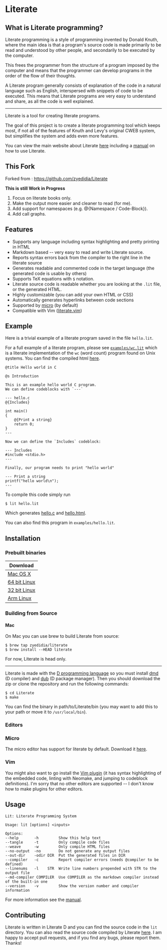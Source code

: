 # Literate

## What is Literate programming?

Literate programming is a style of programming invented by Donald Knuth, where the main idea is that a program's source code is made primarily to be read and understood by other people, and secondarily to be executed by the computer.

This frees the programmer from the structure of a program imposed by the computer and means that the programmer can develop programs in the order of the flow of their thoughts.

A Literate program generally consists of explanation of the code in a natural language such as English, interspersed with snippets of code to be executed. This means that Literate programs are very easy to understand and share, as all the code is well explained.

---

Literate is a tool for creating literate programs.

The goal of this project is to create a literate programming tool which keeps most, if not all of the features of Knuth and Levy's original CWEB system, but simplifies the system and adds even more features.

You can view the main website about Literate [here](https://zyedidia.github.io/literate) including a [manual](https://zyedidia.github.io/literate/manual.html) on how to use Literate.

## This Fork

Forked from : https://github.com/zyedidia/Literate

**This is still Work in Progress**

1. Focus on literate books only.
2. Make the output more easier and cleaner to read (for me).
3. Add support for namespaces (e.g. @{Namespace / Code-Block}). 
4. Add call graphs.

## Features

* Supports any language including syntax highlighting and pretty printing in HTML
* Markdown based -- very easy to read and write Literate source.
* Reports syntax errors back from the compiler to the right line in the literate source
* Generates readable and commented code in the target language (the generated code is usable by others)
* Supports TeX equations with `$` notation.
* Literate source code is readable whether you are looking at the `.lit` file, or the generated HTML.
* Highly customizable (you can add your own HTML or CSS)
* Automatically generates hyperlinks between code sections
* Supported by [micro](https://github.com/zyedidia/micro) (by default)
* Compatible with Vim ([literate.vim](https://github.com/zyedidia/literate.vim))

## Example

Here is a trivial example of a literate program saved in the file `hello.lit`.

For a full example of a literate program, please see [`examples/wc.lit`](https://github.com/arun-babu/Literate/blob/master/examples/wc.lit) which
is a literate implementation of the `wc` (word count) program found on Unix systems.
You can find the compiled html [here](https://arun-babu.github.io/literate/examples/wc.html).

```
@title Hello world in C

@s Introduction

This is an example hello world C program.
We can define codeblocks with `---`

--- hello.c
@{Includes}

int main()
{
    @{Print a string}
    return 0;
}
---

Now we can define the `Includes` codeblock:

--- Includes
#include <stdio.h>
---

Finally, our program needs to print "hello world"

--- Print a string
printf("hello world\n");
---
```

To compile this code simply run

`$ lit hello.lit`

Which generates [hello.c](https://arun-babu.github.io/literate/examples/hello.c) and [hello.html](https://arun-babu.github.io/literate/examples/hello.html).

You can also find this program in `examples/hello.lit`.

## Installation

### Prebuilt binaries

| Download |
| --- |
| [Mac OS X](https://zyedidia.github.io/literate/binaries/literate-osx.tar.gz) |
| [64 bit Linux](https://zyedidia.github.io/literate/binaries/literate-linux64.tar.gz) |
| [32 bit Linux](https://zyedidia.github.io/literate/binaries/literate-linux32.tar.gz) |
| [Arm Linux](https://zyedidia.github.io/literate/binaries/literate-linux-arm.tar.gz) |

### Building from Source

#### Mac

On Mac you can use brew to build Literate from source:

```
$ brew tap zyedidia/literate
$ brew install --HEAD literate
```

For now, Literate is head only.

---

Literate is made with the [D programming language](https://dlang.org) so you must install [dmd](https://dlang.org/download.html#dmd) (D compiler) and [dub](https://code.dlang.org/download) (D package manager). Then you should download the zip or clone the repository and run the following commands:

```
$ cd Literate
$ make
```

You can find the binary in path/to/Literate/bin (you may want to add this to your path or move it to `/usr/local/bin`).

### Editors

### Micro

The micro editor has support for literate by default. Download it [here](https://github.com/zyedidia/micro).

### Vim

You might also want to go install the [Vim plugin](https://github.com/zyedidia/literate.vim) (it has syntax highlighting of the embedded code, linting with Neomake, and jumping to codeblock definitions). 
I'm sorry that no other editors are supported -- I don't know how to make plugins for other editors.

## Usage

```
Lit: Literate Programming System

Usage: lit [options] <inputs>

Options:
--help       -h         Show this help text
--tangle     -t         Only compile code files
--weave      -w         Only compile HTML files
--no-output  -no        Do not generate any output files
--out-dir    -odir DIR  Put the generated files in DIR
--compiler   -c         Report compiler errors (needs @compiler to be defined)
--linenums   -l    STR  Write line numbers prepended with STR to the output file
--md-compiler COMPILER  Use COMPILER as the markdown compiler instead of the built-in one
--version    -v         Show the version number and compiler information
```

For more information see the [manual](https://zyedidia.github.io/literate/manual.html).

## Contributing

Literate is written in Literate D and you can find the source code in the `lit` directory. You can also read the source code compiled by Literate [here](https://zyedidia.github.io/literate/literate-source).
I am happy to accept pull requests, and if you find any bugs, please report them. Thanks!
